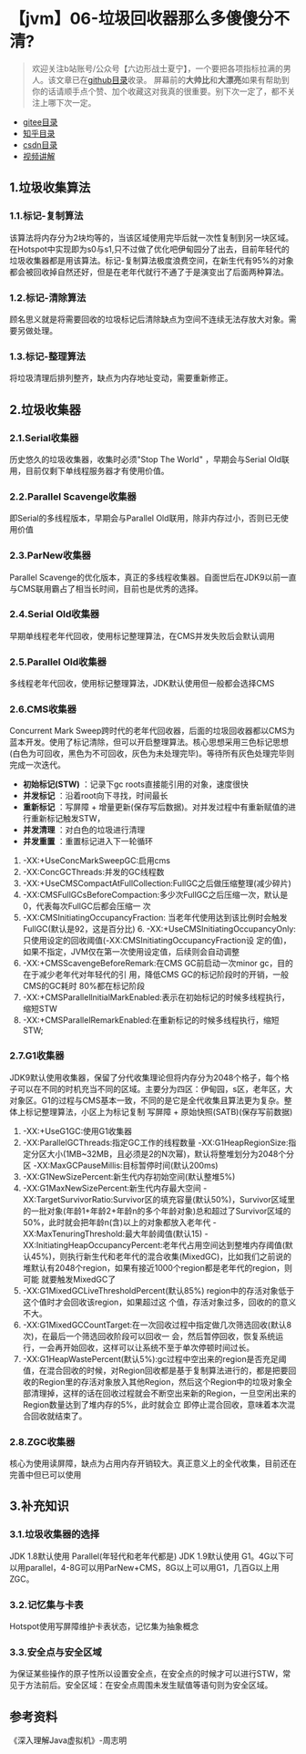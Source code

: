 # 【jvm】06-垃圾回收器那么多傻傻分不清?
> 欢迎关注b站账号/公众号【六边形战士夏宁】，一个要把各项指标拉满的男人。该文章已在[github目录](https://github.com/edanlx/SealBook)收录。
屏幕前的**大帅比**和**大漂亮**如果有帮助到你的话请顺手点个赞、加个收藏这对我真的很重要。别下次一定了，都不关注上哪下次一定。
* [gitee目录](https://gitee.com/seal_li/SealBook)
* [知乎目录](https://zhuanlan.zhihu.com/p/338222208)
* [csdn目录](https://blog.csdn.net/seal_li/article/details/111415366)
* [视频讲解](https://www.bilibili.com/video/BV1S5411V74U/)   

## 1.垃圾收集算法
### 1.1.标记-复制算法
该算法将内存分为2块均等的，当该区域使用完毕后就一次性复制到另一块区域。在Hotspot中实现即为s0与s1,只不过做了优化吧伊甸园分了出去，目前年轻代的垃圾收集器都是用该算法。标记-复制算法极度浪费空间，在新生代有95%的对象都会被回收掉自然还好，但是在老年代就行不通了于是演变出了后面两种算法。
### 1.2.标记-清除算法
顾名思义就是将需要回收的垃圾标记后清除缺点为空间不连续无法存放大对象。需要另做处理。
### 1.3.标记-整理算法
将垃圾清理后排列整齐，缺点为内存地址变动，需要重新修正。
## 2.垃圾收集器
### 2.1.Serial收集器
历史悠久的垃圾收集器，收集时必须"Stop The World" ，早期会与Serial Old联用，目前仅剩下单线程服务器才有使用价值。
### 2.2.Parallel Scavenge收集器
即Serial的多线程版本，早期会与Parallel Old联用，除非内存过小，否则已无使用价值
### 2.3.ParNew收集器
Parallel Scavenge的优化版本，真正的多线程收集器。自面世后在JDK9以前一直与CMS联用霸占了相当长时间，目前也是优秀的选择。
### 2.4.Serial Old收集器
早期单线程老年代回收，使用标记整理算法，在CMS并发失败后会默认调用
### 2.5.Parallel Old收集器
多线程老年代回收，使用标记整理算法，JDK默认使用但一般都会选择CMS
### 2.6.CMS收集器
Concurrent Mark Sweep跨时代的老年代回收器，后面的垃圾回收器都以CMS为蓝本开发。使用了标记清除，但可以开启整理算法。核心思想采用三色标记思想(白色为可回收，黑色为不可回收，灰色为未处理完毕)。等待所有灰色处理完毕则完成一次迭代。

* **初始标记(STW)** ：记录下gc roots直接能引用的对象，速度很快
* **并发标记** ：沿着root向下寻找，时间最长
* **重新标记** ：写屏障 + 增量更新(保存写后数据)。对并发过程中有重新赋值的进行重新标记触发STW，
* **并发清理** ：对白色的垃圾进行清理
* **并发重置** ：重置标记进入下一轮循环

1. -XX:+UseConcMarkSweepGC:启用cms
2. -XX:ConcGCThreads:并发的GC线程数
3. -XX:+UseCMSCompactAtFullCollection:FullGC之后做压缩整理(减少碎片)
4. -XX:CMSFullGCsBeforeCompaction:多少次FullGC之后压缩一次，默认是0，代表每次FullGC后都会压缩一 次
5. -XX:CMSInitiatingOccupancyFraction: 当老年代使用达到该比例时会触发FullGC(默认是92，这是百分比) 6. -XX:+UseCMSInitiatingOccupancyOnly:只使用设定的回收阈值(-XX:CMSInitiatingOccupancyFraction设 定的值)，如果不指定，JVM仅在第一次使用设定值，后续则会自动调整
7. -XX:+CMSScavengeBeforeRemark:在CMS GC前启动一次minor gc，目的在于减少老年代对年轻代的引 用，降低CMS GC的标记阶段时的开销，一般CMS的GC耗时 80%都在标记阶段
8. -XX:+CMSParallellnitialMarkEnabled:表示在初始标记的时候多线程执行，缩短STW
9. -XX:+CMSParallelRemarkEnabled:在重新标记的时候多线程执行，缩短STW;

### 2.7.G1收集器
JDK9默认使用收集器，保留了分代收集理论但将内存分为2048个格子，每个格子可以在不同的时机充当不同的区域。主要分为四区：伊甸园，s区，老年区，大对象区。G1的过程与CMS基本一致，不同的是它是全代收集且算法更为复杂。整体上标记整理算法，小区上为标记复制
写屏障 + 原始快照(SATB)(保存写前数据)

1. -XX:+UseG1GC:使用G1收集器
2. -XX:ParallelGCThreads:指定GC工作的线程数量 -XX:G1HeapRegionSize:指定分区大小(1MB~32MB，且必须是2的N次幂)，默认将整堆划分为2048个分区 -XX:MaxGCPauseMillis:目标暂停时间(默认200ms)
3. -XX:G1NewSizePercent:新生代内存初始空间(默认整堆5%)
4. -XX:G1MaxNewSizePercent:新生代内存最大空间 -XX:TargetSurvivorRatio:Survivor区的填充容量(默认50%)，Survivor区域里的一批对象(年龄1+年龄2+年龄n的多个年龄对象)总和超过了Survivor区域的50%，此时就会把年龄n(含)以上的对象都放入老年代 -XX:MaxTenuringThreshold:最大年龄阈值(默认15) -XX:InitiatingHeapOccupancyPercent:老年代占用空间达到整堆内存阈值(默认45%)，则执行新生代和老年代的混合收集(MixedGC)，比如我们之前说的堆默认有2048个region，如果有接近1000个region都是老年代的region，则可能 就要触发MixedGC了
5. -XX:G1MixedGCLiveThresholdPercent(默认85%) region中的存活对象低于这个值时才会回收该region，如果超过这 个值，存活对象过多，回收的的意义不大。
6. -XX:G1MixedGCCountTarget:在一次回收过程中指定做几次筛选回收(默认8次)，在最后一个筛选回收阶段可以回收一 会，然后暂停回收，恢复系统运行，一会再开始回收，这样可以让系统不至于单次停顿时间过长。
7. -XX:G1HeapWastePercent(默认5%):gc过程中空出来的region是否充足阈值，在混合回收的时候，对Region回收都是基于复制算法进行的，都是把要回收的Region里的存活对象放入其他Region，然后这个Region中的垃圾对象全部清理掉，这样的话在回收过程就会不断空出来新的Region，一旦空闲出来的Region数量达到了堆内存的5%，此时就会立 即停止混合回收，意味着本次混合回收就结束了。

### 2.8.ZGC收集器
核心为使用读屏障，缺点为占用内存开销较大。真正意义上的全代收集，目前还在完善中但已可以使用
## 3.补充知识
### 3.1.垃圾收集器的选择
JDK 1.8默认使用 Parallel(年轻代和老年代都是) JDK 1.9默认使用 G1。4G以下可以用parallel，4-8G可以用ParNew+CMS，8G以上可以用G1，几百G以上用ZGC。
### 3.2.记忆集与卡表
Hotspot使用写屏障维护卡表状态，记忆集为抽象概念
### 3.3.安全点与安全区域
为保证某些操作的原子性所以设置安全点，在安全点的时候才可以进行STW，常见于方法前后。安全区域：在安全点周围未发生赋值等语句则为安全区域。

## 参考资料
《深入理解Java虚拟机》-周志明